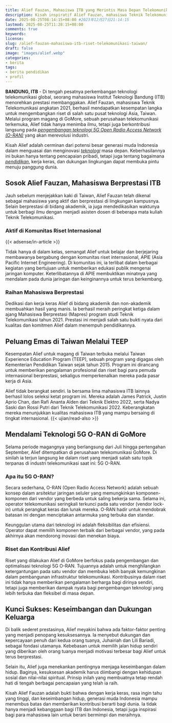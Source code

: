 ```yaml
---
title: Alief Fauzan, Mahasiswa ITB yang Merintis Masa Depan Telekomunikasi 5G di Taiwan
description: Kisah inspiratif Alief Fauzan, mahasiswa Teknik Telekomunikasi ITB, yang berhasil menembus program magang bergengsi di Taiwan untuk mengembangkan riset teknologi 5G O-RAN. Sebuah potret generasi muda Indonesia yang siap bersaing di panggung global.
date: 2025-08-25T08:14:15+08:00 #2023年12月27日21:14:15
lastmod: 2025-08-25T11:28:15+08:00 
comments: true
keywords: 
license: 
slug: /alief-fauzan-mahasiswa-itb-riset-telekomunikasi-taiwan/
draft: false 
image: "images/alief.webp"
categories:
- berita
tags:
- berita pendidikan
- profil
---
```

**BANDUNG, ITB** - Di tengah pesatnya perkembangan teknologi telekomunikasi global, seorang mahasiswa Institut Teknologi Bandung (ITB) menorehkan prestasi membanggakan. Alief Fauzan, mahasiswa Teknik Telekomunikasi angkatan 2021, berhasil mendapatkan kesempatan langka untuk mengembangkan riset di salah satu pusat teknologi Asia, Taiwan. Melalui program magang di GoMore, sebuah perusahaan telekomunikasi terkemuka, Alief tidak hanya menimba ilmu, tetapi juga berkontribusi langsung pada *[pengembangan teknologi 5G Open Radio Access Network (O-RAN)](/alief-fauzan-mahasiswa-itb-riset-telekomunikasi-taiwan/)* yang akan merevolusi industri.

Kisah Alief adalah cerminan dari potensi besar generasi muda Indonesia dalam menguasai dan menginovasi *[teknologi](/categories/tech/)* masa depan. Keberhasilannya ini bukan hanya tentang pencapaian pribadi, tetapi juga tentang bagaimana *[pendidikan](/categories/pendidikan/)*, kerja keras, dan dukungan lingkungan dapat membuka pintu menuju panggung dunia.

## Sosok Alief Fauzan, Mahasiswa Berprestasi ITB

Jauh sebelum menjejakkan kaki di Taiwan, Alief Fauzan telah dikenal sebagai mahasiswa yang aktif dan berprestasi di lingkungan kampusnya. Selain berprestasi di bidang akademik, ia juga mendedikasikan waktunya untuk berbagi ilmu dengan menjadi asisten dosen di beberapa mata kuliah Teknik Telekomunikasi.

### Aktif di Komunitas Riset Internasional
{{< adsense/in-article >}}

Tidak hanya di dalam kelas, semangat Alief untuk belajar dan berjejaring membawanya bergabung dengan komunitas riset internasional, APIE (Asia Pacific Internet Engineering). Di komunitas ini, ia terlibat dalam berbagai kegiatan yang bertujuan untuk memberikan edukasi publik mengenai jaringan komputer. Keterlibatannya di APIE membuktikan minatnya yang mendalam pada dunia jaringan dan keinginannya untuk terus berkembang.

### Raihan Mahasiswa Berprestasi

Dedikasi dan kerja keras Alief di bidang akademik dan non-akademik membuahkan hasil yang manis. Ia berhasil meraih peringkat ketiga dalam ajang Mahasiswa Berprestasi (Mapres) program studi Teknik Telekomunikasi tahun 2021. Prestasi ini menjadi salah satu bukti nyata dari kualitas dan komitmen Alief dalam menempuh pendidikannya.

## Peluang Emas di Taiwan Melalui TEEP

Kesempatan Alief untuk magang di Taiwan terbuka melalui Taiwan Experience Education Program (TEEP), sebuah program yang digagas oleh Kementerian Pendidikan Taiwan sejak tahun 2015. Program ini dirancang untuk memberikan pengalaman profesional dan riset bagi para pemuda internasional berprestasi, sekaligus memperkenalkan mereka pada pasar kerja di Asia.

Alief tidak berangkat sendiri. Ia bersama lima mahasiswa ITB lainnya berhasil lolos seleksi ketat program ini. Mereka adalah James Patrick, Justin Aprio Chan, dan Rafi Ananta Alden dari Teknik Elektro 2022, serta Nadya Saski dan Rossi Putri dari Teknik Telekomunikasi 2022. Keberangkatan mereka menunjukkan kualitas mahasiswa ITB yang mampu bersaing di tingkat internasional.
{{< ujian/read-also >}}

## Mendalami Teknologi 5G O-RAN di GoMore

Selama periode magangnya yang berlangsung dari Juli hingga pertengahan September, Alief ditempatkan di perusahaan telekomunikasi GoMore. Di sinilah ia terjun langsung ke dalam riset yang menjadi salah satu topik terpanas di industri telekomunikasi saat ini: 5G O-RAN.

### Apa itu 5G O-RAN?

Secara sederhana, O-RAN (Open Radio Access Network) adalah sebuah konsep dalam arsitektur jaringan seluler yang memungkinkan komponen-komponen dari vendor yang berbeda untuk saling bekerja sama. Selama ini, operator telekomunikasi seringkali terkunci pada satu vendor (vendor lock-in) untuk perangkat keras dan lunak mereka. O-RAN hadir untuk mendobrak batasan ini dengan menciptakan antarmuka yang terbuka dan standar.

Keunggulan utama dari teknologi ini adalah fleksibilitas dan efisiensi. Operator dapat memilih komponen terbaik dari berbagai vendor, yang pada akhirnya akan mendorong inovasi dan menekan biaya.

### Riset dan Kontribusi Alief

Riset yang dilakukan Alief di GoMore berfokus pada pengembangan dan optimalisasi teknologi 5G O-RAN. Tujuannya adalah untuk menghilangkan ketergantungan pada satu vendor dan membuka lebih banyak kemungkinan dalam pembangunan infrastruktur telekomunikasi. Kontribusinya dalam riset ini tidak hanya memberikan pengalaman berharga bagi dirinya sendiri, tetapi juga memberikan dampak nyata bagi pengembangan teknologi yang lebih terbuka dan fleksibel di masa depan.

## Kunci Sukses: Keseimbangan dan Dukungan Keluarga

Di balik sederet prestasinya, Alief meyakini bahwa ada faktor-faktor penting yang menjadi penopang kesuksesannya. Ia menyebut dukungan dan kepercayaan penuh dari kedua orang tuanya, Juhairiah dan Lili Bariadi, sebagai fondasi utamanya. Kebebasan untuk memilih jalan hidup sendiri yang diberikan oleh orang tuanya menjadi motivasi terbesar bagi Alief untuk terus berprestasi.

Selain itu, Alief juga menekankan pentingnya menjaga keseimbangan dalam hidup. Baginya, kesuksesan akademik harus diimbangi dengan kehidupan sosial dan nilai-nilai spiritual. Prinsip inilah yang membuatnya tetap rendah hati di tengah berbagai pencapaian yang telah ia raih.

Kisah Alief Fauzan adalah bukti bahwa dengan kerja keras, rasa ingin tahu yang tinggi, dan keseimbangan hidup, generasi muda Indonesia mampu menembus batas dan memberikan kontribusi berarti bagi dunia. Ia tidak hanya menjadi kebanggaan bagi ITB dan Indonesia, tetapi juga inspirasi bagi para mahasiswa lain untuk berani bermimpi dan meraihnya.